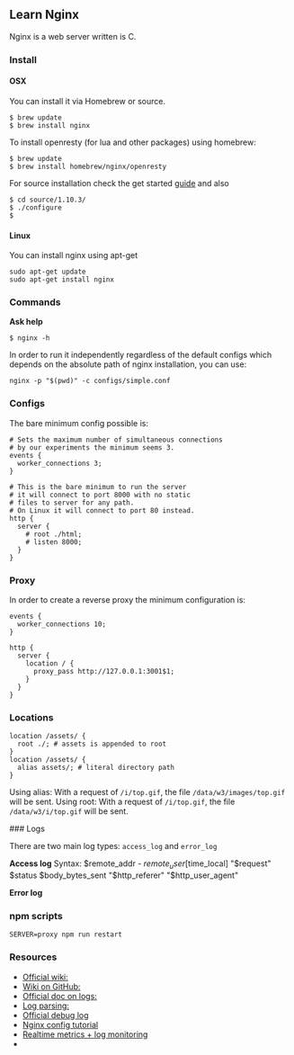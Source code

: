 ## Learn Nginx

Nginx is a web server written is C.

### Install

#### OSX

You can install it via Homebrew or source.

```
$ brew update
$ brew install nginx
```

To install openresty (for lua and other packages) using homebrew:

```
$ brew update
$ brew install homebrew/nginx/openresty
```
<!--((TODO: improve npm scripts to auto start/stop if running))-->

For source installation check the get started [guide]() and also

```
$ cd source/1.10.3/
$ ./configure
$
```

#### Linux

You can install nginx using apt-get

```
sudo apt-get update
sudo apt-get install nginx
```

### Commands

**Ask help**
```
$ nginx -h
```

In order to run it independently regardless of the default configs which depends
on the absolute path of nginx installation, you can use:

```
nginx -p "$(pwd)" -c configs/simple.conf
```

### Configs

The bare minimum config possible is:

```
# Sets the maximum number of simultaneous connections
# by our experiments the minimum seems 3.
events {
  worker_connections 3;
}

# This is the bare minimum to run the server
# it will connect to port 8000 with no static
# files to server for any path.
# On Linux it will connect to port 80 instead.
http {
  server {
    # root ./html;
    # listen 8000;
  }
}
```

### Proxy

In order to create a reverse proxy the minimum configuration is:

```
events {
  worker_connections 10;
}

http {
  server {
    location / {
      proxy_pass http://127.0.0.1:3001$1;
    }
  }
}
```

### Locations

```
location /assets/ {
  root ./; # assets is appended to root
}
location /assets/ {
  alias assets/; # literal directory path
}
```

Using alias: With a request of `/i/top.gif`, the file `/data/w3/images/top.gif` will be sent.
Using root: With a request of `/i/top.gif`, the file `/data/w3/i/top.gif` will be sent.

### Logs

There are two main log types: `access_log` and `error_log`

**Access log**
Syntax: $remote_addr - $remote_user [$time_local] "$request" $status $body_bytes_sent "$http_referer" "$http_user_agent"


**Error log**

### npm scripts
```
SERVER=proxy npm run restart
```

### Resources

- [Official wiki:](https://www.nginx.com/resources/wiki/)
- [Wiki on GitHub:](https://github.com/nginxinc/nginx-wiki)
- [Official doc on logs:](http://nginx.org/en/docs/http/ngx_http_log_module.html)
- [Log parsing:](https://easyengine.io/tutorials/nginx/log-parsing/)
- [Official debug log](http://nginx.org/en/docs/debugging_log.html)
- [Nginx config tutorial](http://openresty.org/download/agentzh-nginx-tutorials-en.html)
- [Realtime metrics + log monitoring](https://github.com/lebinh/ngxtop)
-
